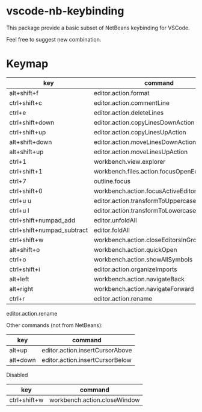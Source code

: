 vscode-nb-keybinding
===

This package provide a basic subset of NetBeans keybinding for VSCode.

Feel free to suggest new combination.

Keymap
===
|key                       | command            |
|--------------------------|--------------------|
|alt+shift+f               |editor.action.format|
|ctrl+shift+c              |editor.action.commentLine|
|ctrl+e                    |editor.action.deleteLines|
|ctrl+shift+down           |editor.action.copyLinesDownAction|
|ctrl+shift+up             |editor.action.copyLinesUpAction|
|alt+shift+down            |editor.action.moveLinesDownAction|
|alt+shift+up              |editor.action.moveLinesUpAction|
|ctrl+1                    |workbench.view.explorer|
|ctrl+shift+1              |workbench.files.action.focusOpenEditorsView|
|ctrl+7                    |outline.focus|
|ctrl+shift+0              |workbench.action.focusActiveEditorGroup|
|ctrl+u u                  |editor.action.transformToUppercase|
|ctrl+u l                  |editor.action.transformToLowercase|
|ctrl+shift+numpad_add     |editor.unfoldAll|
|ctrl+shift+numpad_subtract|editor.foldAll|
|ctrl+shift+w              |workbench.action.closeEditorsInGroup|
|alt+shift+o               |workbench.action.quickOpen|
|ctrl+o                    |workbench.action.showAllSymbols|
|ctrl+shift+i              |editor.action.organizeImports|
|alt+left                  |workbench.action.navigateBack|
|alt+right                 |workbench.action.navigateForward|
|ctrl+r                    |editor.action.rename|

editor.action.rename

Other commands (not from NetBeans):

|key            | command            |
|---------------|--------------------|
|alt+up         |editor.action.insertCursorAbove|
|alt+down       |editor.action.insertCursorBelow|

Disabled

|key            | command            |
|---------------|--------------------|
|ctrl+shift+w   |workbench.action.closeWindow|
